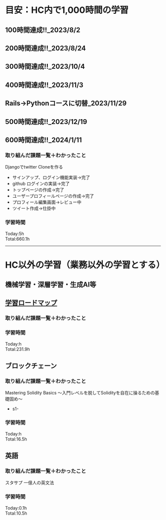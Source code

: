 # 目安：HC内で1,000時間の学習
## 100時間達成!!_2023/8/2
## 200時間達成!!_2023/8/24
## 300時間達成!!_2023/10/4
## 400時間達成!!_2023/11/3
## Rails→Pythonコースに切替_2023/11/29
## 500時間達成!!_2023/12/19
## 600時間達成!!_2024/1/11

### 取り組んだ課題一覧＋わかったこと
Djangoでtwitter Cloneを作る
- サインアップ、ログイン機能実装→完了
- github ログインの実装→完了
- トップページの作成→完了
- ユーザープロフィールページの作成→完了
- プロフィール編集画面→レビュー中
- ツイート作成→仕掛中

### 学習時間
Today:5h<br>
Total:660.1h

------------------------------------------
# HC以外の学習（業務以外の学習とする）
## 機械学習・深層学習・生成AI等
## [学習ロードマップ](https://github.com/sousou1216/machine_learning/tree/main)
### 取り組んだ課題一覧＋わかったこと

### 学習時間
Today:h<br>
Total:231.9h

## ブロックチェーン
### 取り組んだ課題一覧＋わかったこと
Mastering Solidity Basics 〜入門レベルを脱してSolidityを自在に操るための基礎固め〜
- s1-

### 学習時間
Today:h<br>
Total:16.5h

## 英語
### 取り組んだ課題一覧＋わかったこと
スタサプ
一億人の英文法

### 学習時間
Today:0.1h<br>
Total:10.5h
